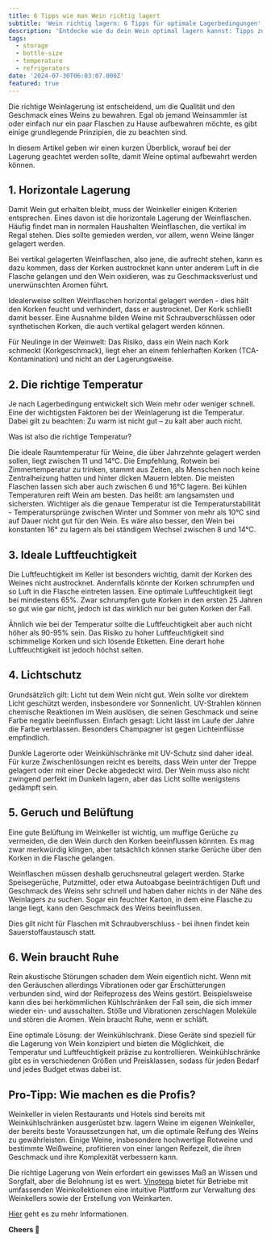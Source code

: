 ```yaml
---
title: 6 Tipps wie man Wein richtig lagert
subtitle: 'Wein richtig lagern: 6 Tipps für optimale Lagerbedingungen'
description: 'Entdecke wie du dein Wein optimal lagern kannst: Tipps zur horizontalen Lagerung, idealen Temperatur, Luftfeuchtigkeit, Lichtschutz und mehr.'
tags:
  - storage
  - bottle-size
  - temperature
  - refrigerators
date: '2024-07-30T06:03:07.000Z'
featured: true
---
```


Die richtige Weinlagerung ist entscheidend, um die Qualität und den Geschmack eines Weins zu bewahren. Egal ob jemand Weinsammler ist oder einfach nur ein paar Flaschen zu Hause aufbewahren möchte, es gibt einige grundlegende Prinzipien, die zu beachten sind.

In diesem Artikel geben wir einen kurzen Überblick, worauf bei der Lagerung geachtet werden sollte, damit Weine optimal aufbewahrt werden können.

## 1. Horizontale Lagerung

Damit Wein gut erhalten bleibt, muss der Weinkeller einigen Kriterien entsprechen. Eines davon ist die horizontale Lagerung der Weinflaschen. Häufig findet man in normalen Haushalten Weinflaschen, die vertikal im Regal stehen. Dies sollte gemieden werden, vor allem, wenn Weine länger gelagert werden.

Bei vertikal gelagerten Weinflaschen, also jene, die aufrecht stehen, kann es dazu kommen, dass der Korken austrocknet kann unter anderem Luft in die Flasche gelangen und den Wein oxidieren, was zu Geschmacksverlust und unerwünschten Aromen führt.

Idealerweise sollten Weinflaschen horizontal gelagert werden - dies hält den Korken feucht und verhindert, dass er austrocknet. Der Kork schließt damit besser. Eine Ausnahme bilden Weine mit Schraubverschlüssen oder synthetischen Korken, die auch vertikal gelagert werden können.

Für Neulinge in der Weinwelt: Das Risiko, dass ein Wein nach Kork schmeckt (Korkgeschmack), liegt eher an einem fehlerhaften Korken (TCA-Kontamination) und nicht an der Lagerungsweise.

## 2. Die richtige Temperatur

Je nach Lagerbedingung entwickelt sich Wein mehr oder weniger schnell. Eine der wichtigsten Faktoren bei der Weinlagerung ist die Temperatur. Dabei gilt zu beachten: Zu warm ist nicht gut – zu kalt aber auch nicht.

Was ist also die richtige Temperatur?

Die ideale Raumtemperatur für Weine, die über Jahrzehnte gelagert werden sollen, liegt zwischen 11 und 14°C. Die Empfehlung, Rotwein bei Zimmertemperatur zu trinken, stammt aus Zeiten, als Menschen noch keine Zentralheizung hatten und hinter dicken Mauern lebten. Die meisten Flaschen lassen sich aber auch zwischen 6 und 16°C lagern. Bei kühlen Temperaturen reift Wein am besten. Das heißt: am langsamsten und sichersten. Wichtiger als die genaue Temperatur ist die Temperaturstabilität - Temperatursprünge zwischen Winter und Sommer von mehr als 10°C sind auf Dauer nicht gut für den Wein. Es wäre also besser, den Wein bei konstanten 16° zu lagern als bei ständigem Wechsel zwischen 8 und 14°C.

## 3. Ideale Luftfeuchtigkeit

Die Luftfeuchtigkeit im Keller ist besonders wichtig, damit der Korken des Weines nicht austrocknet. Andernfalls könnte der Korken schrumpfen und so Luft in die Flasche eintreten lassen. Eine optimale Luftfeuchtigkeit liegt bei mindestens 65%. Zwar schrumpfen gute Korken in den ersten 25 Jahren so gut wie gar nicht, jedoch ist das wirklich nur bei guten Korken der Fall.

Ähnlich wie bei der Temperatur sollte die Luftfeuchtigkeit aber auch nicht höher als 90-95% sein. Das Risiko zu hoher Luftfeuchtigkeit sind schimmelige Korken und sich lösende Etiketten. Eine derart hohe Luftfeuchtigkeit ist jedoch höchst selten.

## 4. Lichtschutz

Grundsätzlich gilt: Licht tut dem Wein nicht gut. Wein sollte vor direktem Licht geschützt werden, insbesondere vor Sonnenlicht. UV-Strahlen können chemische Reaktionen im Wein auslösen, die seinen Geschmack und seine Farbe negativ beeinflussen. Einfach gesagt: Licht lässt im Laufe der Jahre die Farbe verblassen. Besonders Champagner ist gegen Lichteinflüsse empfindlich.

Dunkle Lagerorte oder Weinkühlschränke mit UV-Schutz sind daher ideal. Für kurze Zwischenlösungen reicht es bereits, dass Wein unter der Treppe gelagert oder mit einer Decke abgedeckt wird. Der Wein muss also nicht zwingend perfekt im Dunkeln lagern, aber das Licht sollte wenigstens gedämpft sein.

## 5. Geruch und Belüftung

Eine gute Belüftung im Weinkeller ist wichtig, um muffige Gerüche zu vermeiden, die den Wein durch den Korken beeinflussen könnten. Es mag zwar merkwürdig klingen, aber tatsächlich können starke Gerüche über den Korken in die Flasche gelangen.

Weinflaschen müssen deshalb geruchsneutral gelagert werden. Starke Speisegerüche, Putzmittel, oder etwa Autoabgase beeinträchtigen Duft und Geschmack des Weins sehr schnell und haben daher nichts in der Nähe des Weinlagers zu suchen. Sogar ein feuchter Karton, in dem eine Flasche zu lange liegt, kann den Geschmack des Weins beeinflussen.

Dies gilt nicht für Flaschen mit Schraubverschluss - bei ihnen findet kein Sauerstoffaustausch statt.

## 6. Wein braucht Ruhe

Rein akustische Störungen schaden dem Wein eigentlich nicht. Wenn mit den Geräuschen allerdings Vibrationen oder gar Erschütterungen verbunden sind, wird der Reifeprozess des Weins gestört. Beispielsweise kann dies bei herkömmlichen Kühlschränken der Fall sein, die sich immer wieder ein- und ausschalten. Stöße und Vibrationen zerschlagen Moleküle und stören die Aromen. Wein braucht Ruhe, wenn er schläft.

Eine optimale Lösung: der Weinkühlschrank. Diese Geräte sind speziell für die Lagerung von Wein konzipiert und bieten die Möglichkeit, die Temperatur und Luftfeuchtigkeit präzise zu kontrollieren. Weinkühlschränke gibt es in verschiedenen Größen und Preisklassen, sodass für jeden Bedarf und jedes Budget etwas dabei ist.

## Pro-Tipp: Wie machen es die Profis?

Weinkeller in vielen Restaurants und Hotels sind bereits mit Weinkühlschränken ausgerüstet bzw. lagern Weine im eigenen Weinkeller, der bereits beste Voraussetzungen hat, um die optimale Reifung des Weins zu gewährleisten. Einige Weine, insbesondere hochwertige Rotweine und bestimmte Weißweine, profitieren von einer langen Reifezeit, die ihren Geschmack und ihre Komplexität verbessern kann.

Die richtige Lagerung von Wein erfordert ein gewisses Maß an Wissen und Sorgfalt, aber die Belohnung ist es wert. [Vinoteqa](/de) bietet für Betriebe mit umfassenden Weinkollektionen eine intuitive Plattform zur Verwaltung des Weinkellers sowie der Erstellung von Weinkarten.

[Hier](/de) geht es zu mehr Informationen.

**Cheers 🍷**
